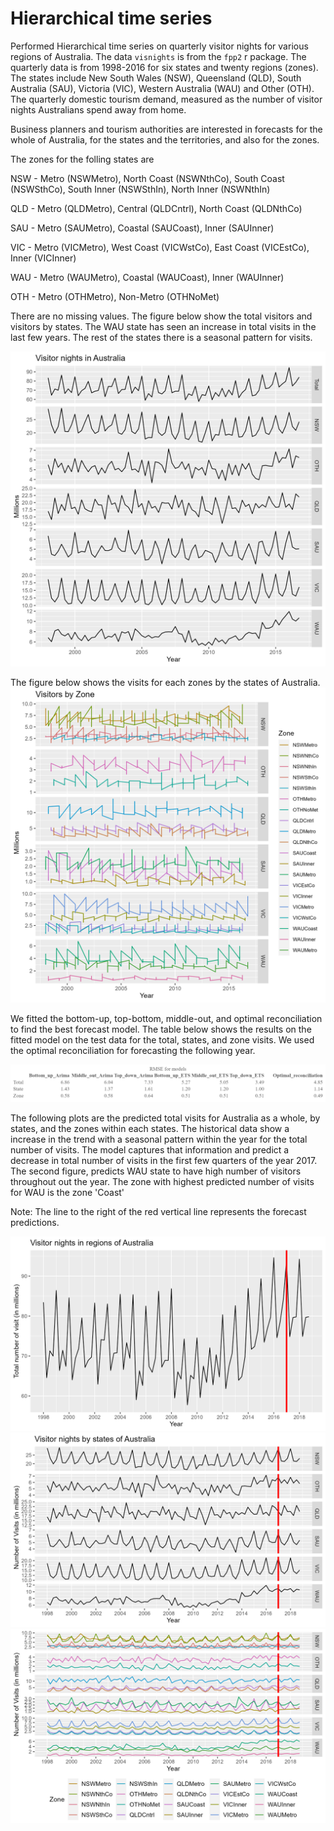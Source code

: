 # Hierarchical time series

Performed Hierarchical time series on quarterly visitor nights for various regions of Australia. The data `visnights` is from the `fpp2` r package. The quarterly data is from 1998-2016 for six states and twenty regions (zones). The states include New South Wales (NSW), Queensland (QLD), South Australia (SAU), Victoria (VIC), Western Australia (WAU) and Other (OTH). The quarterly domestic tourism demand, measured as the number of visitor nights Australians spend away from home.

Business planners and tourism authorities are interested in forecasts for the whole of Australia, for the states and the territories, and also for the zones.

The zones for the folling states are 

NSW - 	Metro (NSWMetro), North Coast (NSWNthCo), South Coast (NSWSthCo), South Inner (NSWSthIn), North Inner (NSWNthIn)

QLD - Metro (QLDMetro), Central (QLDCntrl), North Coast (QLDNthCo)

SAU -	Metro (SAUMetro), Coastal (SAUCoast), Inner (SAUInner)

VIC -	Metro (VICMetro), West Coast (VICWstCo), East Coast (VICEstCo), Inner (VICInner)

WAU	- Metro (WAUMetro), Coastal (WAUCoast), Inner (WAUInner)

OTH	- Metro (OTHMetro), Non-Metro (OTHNoMet)



There are no missing values. The figure below show the total visitors and visitors by states. The WAU state has seen an increase in total visits in the last few years. The rest of the states there is a seasonal pattern for visits.

![](./images/data_total.png)


The figure below shows the visits for each zones by the states of Australia.
![](./images/zone_data.png)


We fitted the bottom-up, top-bottom, middle-out, and optimal reconciliation to find the best forecast model. The table below shows the results on the fitted model on the test data for the total, states, and zone visits. We used the optimal reconciliation for forecasting the following year. 

![](./images/rmse.png)


The following plots are  the predicted total visits for Australia as a whole, by states, and the zones within each states. The historical data show a increase in the trend with a seasonal pattern within the year for the total number of visits. The model captures that information and predict a decrease in total number of visits in the first few quarters of the year 2017. The second figure, predicts WAU state to have high number of visitors throughout out the year. The zone with highest predicted number of visits for WAU is the zone 'Coast'

Note: The line to the right of the red vertical line represents the forecast predictions. 

![](./images/total.png)
![](./images/state.png)
![](./images/zone.png)








